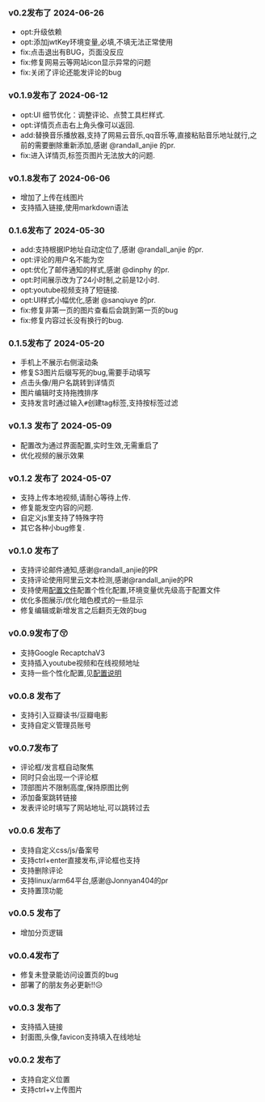 ### v0.2发布了 2024-06-26
- opt:升级依赖
- opt:添加jwtKey环境变量,必填,不填无法正常使用
- fix:点击退出有BUG，页面没反应
- fix:修复网易云等网站icon显示异常的问题
- fix:关闭了评论还能发评论的bug

### v0.1.9发布了 2024-06-12
- opt:UI 细节优化：调整评论、点赞工具栏样式.
- opt:详情页点击右上角头像可以返回.
- add:替换音乐播放器,支持了网易云音乐,qq音乐等,直接粘贴音乐地址就行,之前的需要删除重新添加,感谢 @randall_anjie 的pr.
- fix:进入详情页,标签页图片无法放大的问题.


### v0.1.8发布了 2024-06-06 
- 增加了上传在线图片
- 支持插入链接,使用markdown语法

### 0.1.6发布了 2024-05-30
- add:支持根据IP地址自动定位了,感谢 @randall_anjie 的pr.
- opt:评论的用户名不能为空
- opt:优化了邮件通知的样式,感谢 @dinphy 的pr.
- opt:时间展示改为了24小时制,之前是12小时.
- opt:youtube视频支持了短链接.
- opt:UI样式小幅优化,感谢 @sanqiuye 的pr.
- fix:修复非第一页的图片查看后会跳到第一页的bug
- fix:修复内容过长没有换行的bug.

### 0.1.5发布了 2024-05-20
- 手机上不展示右侧滚动条
- 修复S3图片后缀写死的bug,需要手动填写
- 点击头像/用户名跳转到详情页
- 图片编辑时支持拖拽排序
- 支持发言时通过输入`#`创建tag标签,支持按标签过滤

### v0.1.3 发布了 2024-05-09
- 配置改为通过界面配置,实时生效,无需重启了
- 优化视频的展示效果

### v0.1.2 发布了 2024-05-07
- 支持上传本地视频,请耐心等待上传.
- 修复能发空内容的问题.
- 自定义js里支持了特殊字符
- 其它各种小bug修复.

### v0.1.0 发布了
- 支持评论邮件通知,感谢@randall_anjie的PR
- 支持评论使用阿里云文本检测,感谢@randall_anjie的PR
- 支持使用[配置文件](https://github.com/kingwrcy/moments/blob/master/config.properties)配置个性化配置,环境变量优先级高于配置文件
- 优化多图展示/优化暗色模式的一些显示
- 修复编辑或新增发言之后翻页无效的bug

### v0.0.9发布了😚
- 支持Google RecaptchaV3
- 支持插入youtube视频和在线视频地址
- 支持一些个性化配置,见[配置说明](https://github.com/kingwrcy/moments/blob/master/config.properties)

### v0.0.8 发布了
- 支持引入豆瓣读书/豆瓣电影
- 支持自定义管理员账号

### v0.0.7发布了
- 评论框/发言框自动聚焦
- 同时只会出现一个评论框
- 顶部图片不限制高度,保持原图比例
- 添加备案跳转链接
- 发表评论时填写了网站地址,可以跳转过去

### v0.0.6 发布了
- 支持自定义css/js/备案号
- 支持ctrl+enter直接发布,评论框也支持
- 支持删除评论
- 支持linux/arm64平台,感谢@Jonnyan404的pr
- 支持置顶功能

### v0.0.5 发布了
- 增加分页逻辑

### v0.0.4发布了
- 修复未登录能访问设置页的bug
- 部署了的朋友务必更新!!😥

### v0.0.3 发布了
- 支持插入链接
- 封面图,头像,favicon支持填入在线地址

### v0.0.2 发布了
- 支持自定义位置
- 支持ctrl+v上传图片